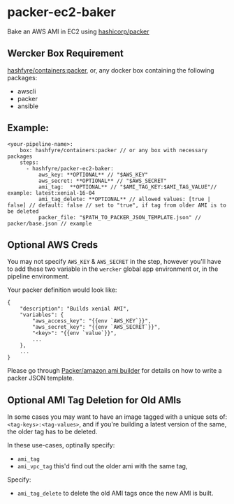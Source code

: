 packer-ec2-baker
================

Bake an AWS AMI in EC2 using [hashicorp/packer](https://www.packer.io/)


Wercker Box Requirement
-----------------------
[hashfyre/containers:packer](https://github.com/Hashfyre/containers/blob/packer/Dockerfile),
or, any docker box containing the following packages:

- awscli
- packer
- ansible

Example:
--------

```
<your-pipeline-name>:
    box: hashfyre/containers:packer // or any box with necessary packages
    steps:
      - hashfyre/packer-ec2-baker:
          aws_key: **OPTIONAL** // "$AWS_KEY"
          aws_secret: **OPTIONAL** // "$AWS_SECRET"
          ami_tag:  **OPTIONAL** // "$AMI_TAG_KEY:$AMI_TAG_VALUE"// example: latest:xenial-16-04
          ami_tag_delete: **OPTIONAL** // allowed values: [true | false] // default: false // set to "true", if tag from older AMI is to be deleted
          packer_file: "$PATH_TO_PACKER_JSON_TEMPLATE.json" // packer/base.json // example
```

Optional AWS Creds
------------------
You may not specify `AWS_KEY` & `AWS_SECRET` in the step, however you'll have to
add these two variable in the `wercker` global app environment
or, in the pipeline environment.

Your packer definition would look like:
```
{
    "description": "Builds xenial AMI",
    "variables": {
        "aws_access_key": "{{env `AWS_KEY`}}",
        "aws_secret_key": "{{env `AWS_SECRET`}}",
        "<key>": "{{env `value`}}",
        ...
    },
    ...
}
```
Please go through [Packer/amazon ami builder](https://www.packer.io/docs/builders/amazon.html)
for details on how to write a packer JSON template.

Optional AMI Tag Deletion for Old AMIs
--------------------------------------
In some cases you may want to have an image tagged with a unique sets of:
`<tag-keys>:<tag-values>`, and if you're building a latest version of the same,
the older tag has to be deleted.

In these use-cases, optinally specify:
 - `ami_tag`
 - `ami_vpc_tag`
this'd find out the older ami with the same tag,

Specify:
 - `ami_tag_delete`
to delete the old AMI tags once the new AMI is built.
